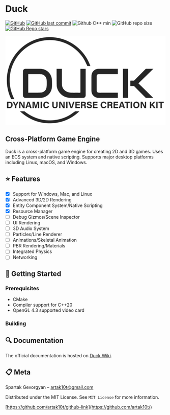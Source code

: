 # Duck
[![GitHub](https://img.shields.io/github/license/artak10t/Duck?style=flat-square)](https://github.com/artak10t/Duck/blob/main/LICENSE)
[![GitHub last commit](https://img.shields.io/github/last-commit/artak10t/Duck?style=flat-square)](https://github.com/artak10t/Duck/commits/main)
![Github C++ min](https://img.shields.io/badge/C%2B%2B-20-blue?style=flat-square)
![GitHub repo size](https://img.shields.io/github/repo-size/artak10t/Duck?style=flat-square)
[![GitHub Repo stars](https://img.shields.io/github/stars/artak10t/Duck?style=flat-square)](https://github.com/artak10t/Duck/stargazers)

![](Logo.png)

## Cross-Platform Game Engine
Duck is a cross-platform game engine for creating 2D and 3D games. Uses an ECS system and native scripting. Supports major desktop platforms including Linux, macOS, and Windows.

## :star: Features
- [x] Support for Windows, Mac, and Linux
- [x] Advanced 3D/2D Rendering
- [x] Entity Component System/Native Scripting
- [x] Resource Manager
- [ ] Debug Gizmos/Scene Inspector
- [ ] UI Rendering
- [ ] 3D Audio System
- [ ] Particles/Line Renderer
- [ ] Animations/Skeletal Animation
- [ ] PBR Rendering/Materials
- [ ] Integrated Physics
- [ ] Networking

## :wrench: Getting Started

### Prerequisites
- CMake
- Compiler support for C++20
- OpenGL 4.3 supported video card

### Building

## :mag: Documentation
The official documentation is hosted on [Duck Wiki](https://github.com/artak10t/Duck/wiki).

## :clipboard: Meta

Spartak Gevorgyan – artak10t@gmail.com

Distributed under the MIT License. See ``MIT License`` for more information.

[https://github.com/artak10t/github-link](https://github.com/artak10t/)
